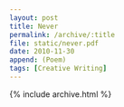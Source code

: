 ```yaml
---
layout: post
title: Never
permalink: /archive/:title
file: static/never.pdf
date: 2010-11-30
append: (Poem)
tags: [Creative Writing]
---
```

{% include archive.html %}
